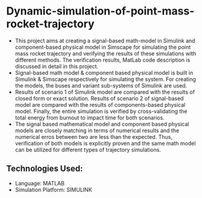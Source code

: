 # Dynamic-simulation-of-point-mass-rocket-trajectory
- This project aims at creating a signal-based math-model in Simulink and component-based physical model in Simscape for simulating the point mass rocket trajectory and verifying the results of these simulations with different methods. The verification results, MatLab code description is discussed in detail in this project. 
- Signal-based math model & component based physical model is built in Simulink & Simscape respectively for simulating the system. For creating the models, the buses and variant sub-systems of Simulink are used. 
- Results of scenario 1 of Simulink model are compared with the results of closed form or exact solution. Results of scenario 2 of signal-based model are compared with the results of components-based physical model. Finally, the entire simulation is verified by cross-validating the total energy from burnout to impact time for both scenarios.
- The signal based mathematical model and component based physical models are closely matching in terms of numerical results and the numerical erros between two are less than the expected. Thus, verification of both models is explicitly proven and the same math model can be utilized for different types of trajectory simulations.

Technologies Used:
  - 
  - Language: MATLAB
  - Simulation Platform: SIMULINK
  
